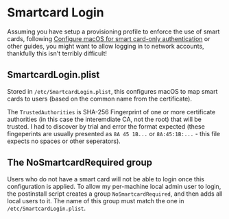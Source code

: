 # Smartcard Login

Assuming you have setup a provisioning profile to enforce the use of smart cards, following [Configure macOS for smart card-only authentication](https://support.apple.com/en-us/HT208372) or other guides, you might want to allow logging in to network accounts, thankfully this isn't terribly difficult!

## SmartcardLogin.plist

Stored in `/etc/SmartcardLogin.plist`, this configures macOS to map smart cards to users (based on the common name from the certificate).

The `TrustedAuthorities` is SHA-256 Fingerprint of one or more certificate authorities (in this case the interemdiate CA, not the root) that will be trusted. I had to discover by trial and error the format expected (these fingeperints are usually presented as `8A 45 1B...` or `8A:45:1B:...` - this file expects no spaces or other seperators).

## The NoSmartcardRequired group

Users who do not have a smart card will not be able to login once this configuration is applied. To allow my per-machine local admin user to login, the postinstall script creates a group `NoSmartcardRequired`, and then adds all local users to it. The name of this group must match the one in `/etc/SmartcardLogin.plist`.
